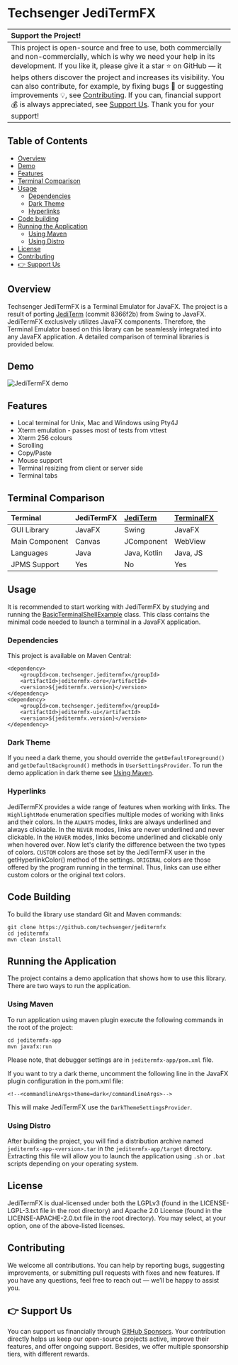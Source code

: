 # Techsenger JediTermFX

| Support the Project! |
|:-------------|
| This project is open-source and free to use, both commercially and non-commercially, which is why we need your help in its development. If you like it, please give it a star ⭐ on GitHub — it helps others discover the project and increases its visibility. You can also contribute, for example, by fixing bugs 🐛 or suggesting improvements 💡, see [Contributing](#contributing). If you can, financial support 💰 is always appreciated, see [Support Us](#support-us). Thank you for your support! |

## Table of Contents
* [Overview](#overview)
* [Demo](#demo)
* [Features](#features)
* [Terminal Comparison](#comparison)
* [Usage](#usage)
    * [Dependencies](#usage-dependencies)
    * [Dark Theme](#usage-dark-theme)
    * [Hyperlinks](#usage-hyperlinks)
* [Code building](#code-building)
* [Running the Application](#application)
    * [Using Maven](#application-maven)
    * [Using Distro](#application-distro)
* [License](#license)
* [Contributing](#contributing)
* [👉 Support Us](#support-us)

## Overview <a name="overview"></a>

Techsenger JediTermFX is a Terminal Emulator for JavaFX. The project is a result of porting
[JediTerm](https://github.com/JetBrains/jediterm) (commit 8366f2b) from Swing to JavaFX. JediTermFX exclusively
utilizes JavaFX components. Therefore, the Terminal Emulator based on this library can be seamlessly integrated into
any JavaFX application. A detailed comparison of terminal libraries is provided below.

## Demo <a name="demo"></a>

![JediTermFX demo](./demo.gif)

## Features <a name="features"></a>

* Local terminal for Unix, Mac and Windows using Pty4J
* Xterm emulation - passes most of tests from vttest
* Xterm 256 colours
* Scrolling
* Copy/Paste
* Mouse support
* Terminal resizing from client or server side
* Terminal tabs

## Terminal Comparison <a name="comparison"></a>

Terminal      | JediTermFX  | [JediTerm](https://github.com/JetBrains/jediterm)  | [TerminalFX](https://github.com/javaterminal/TerminalFX) |
:-------------|:----------- |:--------------|:--------------|
GUI Library   | JavaFX      | Swing         | JavaFX        |
Main Component| Canvas      | JComponent    | WebView       |
Languages     | Java        | Java, Kotlin  | Java, JS      |
JPMS Support  | Yes         | No            | Yes           |

## Usage <a name="usage"></a>

It is recommended to start working with JediTermFX by studying and running the
[BasicTerminalShellExample](jeditermfx-app/src/main/java/com/techsenger/jeditermfx/app/example/BasicTerminalShellExample.java) class.
This class contains the minimal code needed to launch a terminal in a JavaFX application.

### Dependencies <a name="usage-dependencies"></a>

This project is available on Maven Central:

```
<dependency>
    <groupId>com.techsenger.jeditermfx</groupId>
    <artifactId>jeditermfx-core</artifactId>
    <version>${jeditermfx.version}</version>
</dependency>
<dependency>
    <groupId>com.techsenger.jeditermfx</groupId>
    <artifactId>jeditermfx-ui</artifactId>
    <version>${jeditermfx.version}</version>
</dependency>
```

### Dark Theme <a name="usage-dark-theme"></a>

If you need a dark theme, you should override the `getDefaultForeground()` and `getDefaultBackground()` methods in
`UserSettingsProvider`. To run the demo application in dark theme see [Using Maven](#application-maven).

### Hyperlinks <a name="usage-hyperlinks"></a>

JediTermFX provides a wide range of features when working with links. The `HighlightMode` enumeration specifies multiple
modes of working with links and their colors. In the `ALWAYS` modes, links are always underlined and always clickable.
In the `NEVER` modes, links are never underlined and never clickable. In the `HOVER` modes, links become underlined and
clickable only when hovered over. Now let's clarify the difference between the two types of colors. `CUSTOM` colors
are those set by the JediTermFX user in the getHyperlinkColor() method of the settings. `ORIGINAL` colors are those
offered by the program running in the terminal. Thus, links can use either custom colors or the original text colors.

## Code Building <a name="code-building"></a>

To build the library use standard Git and Maven commands:

    git clone https://github.com/techsenger/jeditermfx
    cd jeditermfx
    mvn clean install

## Running the Application <a name="application"></a>

The project contains a demo application that shows how to use this library. There are two ways to run the application.

### Using Maven <a name="application-maven"></a>

To run application using maven plugin execute the following commands in the root of the project:

    cd jeditermfx-app
    mvn javafx:run

Please note, that debugger settings are in `jeditermfx-app/pom.xml` file.

If you want to try a dark theme, uncomment the following line in the JavaFX plugin configuration in the pom.xml file:

```
<!--<commandlineArgs>theme=dark</commandlineArgs>-->
```
This will make JediTermFX use the `DarkThemeSettingsProvider`.

### Using Distro <a name="application-distro"></a>

After building the project, you will find a distribution archive named `jeditermfx-app-<version>.tar` in the
`jeditermfx-app/target` directory. Extracting this file will allow you to launch the application
using `.sh` or `.bat` scripts depending on your operating system.

## License <a name="license"></a>

JediTermFX is dual-licensed under both the LGPLv3 (found in the LICENSE-LGPL-3.txt file in the root directory) and
Apache 2.0 License (found in the LICENSE-APACHE-2.0.txt file in the root directory). You may select, at your option,
one of the above-listed licenses.

## Contributing <a name="contributing"></a>

We welcome all contributions. You can help by reporting bugs, suggesting improvements, or submitting pull requests
with fixes and new features. If you have any questions, feel free to reach out — we’ll be happy to assist you.

## 👉 Support Us <a name="support-us"></a>

You can support us financially through [GitHub Sponsors](https://github.com/sponsors/techsenger). Your
contribution directly helps us keep our open-source projects active, improve their features, and offer ongoing support.
Besides, we offer multiple sponsorship tiers, with different rewards.



